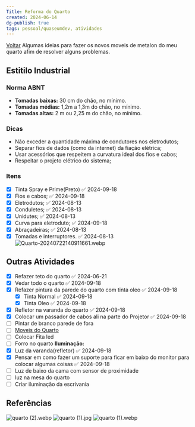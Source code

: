 ```yaml
---
Title: Reforma do Quarto
created: 2024-06-14
dg-publish: true
tags: pessoal/quaseumdev, atividades
---
```

[Voltar](1.LIFE/index)
Algumas ideias para fazer os novos moveis de metalon do meu quarto afim de resolver alguns problemas.
## Estitilo Industrial
### Norma ABNT
- **Tomadas baixas:** 30 cm do chão, no mínimo.
- **Tomadas médias:** 1,2m a 1,3m do chão, no mínimo.
- **Tomadas altas:** 2 m ou 2,25 m do chão, no mínimo.
### Dicas
- Não exceder a quantidade máxima de condutores nos eletrodutos;
- Separar fios de dados (como da internet) da fiação elétrica;
- Usar acessórios que respeitem a curvatura ideal dos fios e cabos;
- Respeitar o projeto elétrico do sistema;
### Itens
- [x] Tinta Spray e Prime(Preto) ✅ 2024-09-18
- [x] Fios e cabos; ✅ 2024-09-18
- [x] Eletrodutos; ✅ 2024-08-13
- [x] Conduletes; ✅ 2024-08-13
- [x] Unidutes; ✅ 2024-08-13
- [x] Curva para eletroduto; ✅ 2024-09-18
- [x] Abraçadeiras; ✅ 2024-08-13
- [x] Tomadas e interruptores. ✅ 2024-08-13
![Quarto-20240722140911661.webp](/img/user/0.Settings/img/Quarto-20240722140911661.webp)
## Outras Atividades
- [x] Refazer teto do quarto ✅ 2024-06-21
- [x] Vedar todo o quarto ✅ 2024-09-18
- [x] Refazer pintura da parede do quarto com tinta oleo ✅ 2024-09-18
    - [x] Tinta Normal ✅ 2024-09-18
    - [x] Tinta Oleo ✅ 2024-09-18
- [x] Refletor na varanda do quarto ✅ 2024-09-18
- [x] Colocar um passador de cabos ali na parte do Projetor ✅ 2024-09-18
- [ ] Pintar de branco parede de fora
- [ ] [Moveis do Quarto](moveisQuarto.md)
- [ ] Colocar Fita led 
- [ ] Forro no quarto
**Iluminação:**
- [x] Luz da varanda(refletor) ✅ 2024-09-18
- [x] Pensar em como fazer um suporte para ficar em baixo do monitor  para colocar algumas coisas ✅ 2024-09-18
- [ ] Luz de baixo da cama com sensor de proximidade
- [ ] luz na mesa do quarto
- [ ] Criar iluminação da escrivania
## Referências
![quarto (2).webp](/img/user/0.Settings/img/quarto%20(2).webp)
![quarto (1).jpg](/img/user/0.Settings/img/quarto%20(1).jpg)
![quarto (1).webp](/img/user/0.Settings/img/quarto%20(1).webp)
